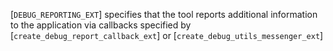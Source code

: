 [`DEBUG_REPORTING_EXT`] specifies that the tool
reports additional information to the application via callbacks
specified by
[`create_debug_report_callback_ext`]
or
[`create_debug_utils_messenger_ext`]